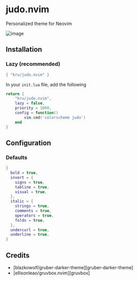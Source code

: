 # judo.nvim

Personalized theme for Neovim

![image](https://krisrp.dev/images/nvim_theme_judo.png)

## Installation

### Lazy (recommended)

```lua
{ "kru/judo.nvim" }
```

In your `init.lua` file, add the following

```lua
return {
    "kru/judo.nvim",
    lazy = false,
    priority = 1000,
    config = function()
        vim.cmd('colorscheme judo')
    end
}
```

## Configuration

### Defaults

```lua
{
  bold = true,
  invert = {
    signs = true,
    tabline = true,
    visual = true,
  },
  italic = {
    strings = true,
    comments = true,
    operators = true,
    folds = true,
  },
  undercurl = true,
  underline = true,
}
```

## Credits

- [blazkowolf/gruber-darker-theme][gruber-darker-theme]
- [ellisonleao/gruvbox.nvim][gruvbox]

